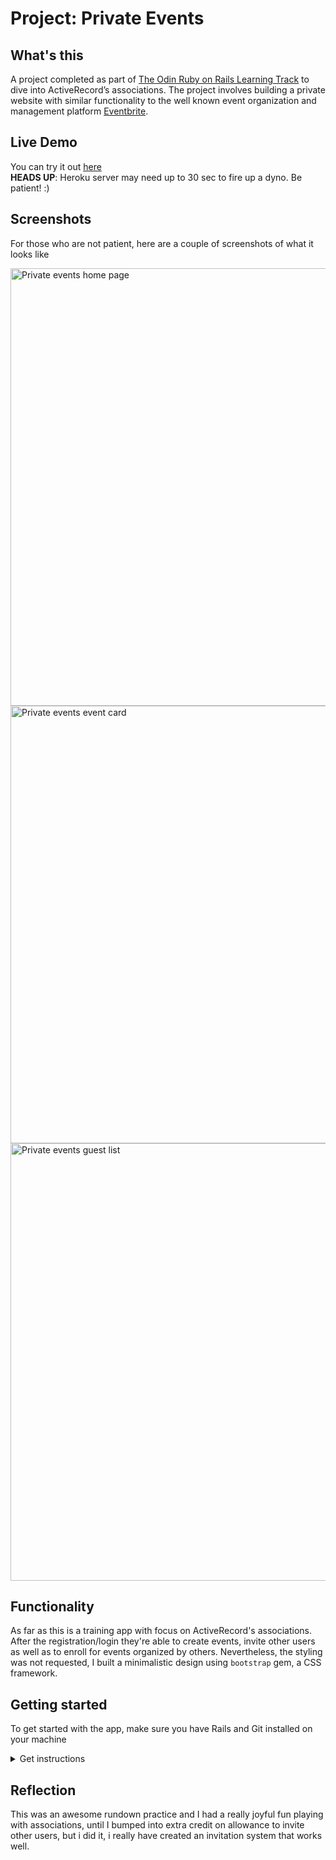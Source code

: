 # Project: Private Events

## What's this

A project completed as part of [The Odin Ruby on Rails Learning Track](https://www.theodinproject.com/courses/ruby-on-rails/lessons/associations) to dive into ActiveRecord’s associations. The project involves building a private website with similar functionality to the well known event organization and management platform [Eventbrite](https://www.eventbrite.com/).

## Live Demo

You can try it out [here](https://sleepy-castle-22863.herokuapp.com/)  
**HEADS UP**: Heroku server may need up to 30 sec to fire up a dyno. Be patient! :)

## Screenshots

For those who are not patient, here are a couple of screenshots of what it looks like

<p float = 'left'>
  <img src="https://i.imgur.com/O8HJ9Pa.png" alt="Private events home page" width="700" height="auto">
  <img src="https://i.imgur.com/964U3CU.png" alt="Private events event card" width="700" height="auto">
  <img src="https://i.imgur.com/hFcsIi9.png" alt="Private events guest list" width="700" height="auto">
</p>

## Functionality

As far as this is a training app with focus on ActiveRecord's associations. After the registration/login they're able to create events, invite other users as well as to enroll for events organized by others. Nevertheless, the styling was not requested, I built a minimalistic design using `bootstrap` gem, a CSS framework.

## Getting started

To get started with the app, make sure you have Rails and Git installed on your machine  

<details>
  <summary>Get instructions</summary>

  Clone the repo to your local machine: 
  ```ruby
  $ git clone https://github.com/finrails/private-events.git
  ```
  Then, install the needed gems:
  ```ruby
  $ bundle install
  ```
  Next, migrate the database:
  ```ruby
  $ rails db:migrate
  ```
  Finally, on root path run a local server:
  ```ruby
  $ rails server
  ```
  Open browser to view application:
  ```ruby
  localhost:3000
  ```
</details>   

## Reflection

This was an awesome rundown practice and I had a really joyful fun playing with associations, until I bumped into extra credit on allowance to invite other users, but i did it, i really have created an invitation system that works well.

</details> 

